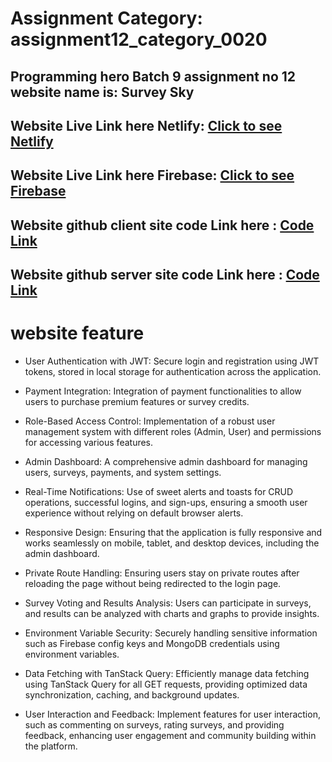 # Assignment Category: assignment12_category_0020


## Programming hero Batch 9 assignment no 12 website name is: Survey Sky

## Website Live Link here Netlify:   [Click to see Netlify](https://hotel-fair.web.app)

## Website Live Link here Firebase:   [Click to see Firebase](https://surveysky-c627d.web.app/)

## Website github client site code Link here : [Code Link](https://github.com/programming-hero-web-course1/b9a12-client-side-sujonahmedsr)

## Website github server site code Link here : [Code Link](https://github.com/programming-hero-web-course1/b9a12-server-side-sujonahmedsr)



# website feature 

- User Authentication with JWT: Secure login and registration using JWT tokens, stored in local storage for authentication across the application.

- Payment Integration: Integration of payment functionalities to allow users to purchase premium features or survey credits.

- Role-Based Access Control: Implementation of a robust user management system with different roles (Admin, User) and permissions for accessing various features.

- Admin Dashboard: A comprehensive admin dashboard for managing users, surveys, payments, and system settings.

- Real-Time Notifications: Use of sweet alerts and toasts for CRUD operations, successful logins, and sign-ups, ensuring a smooth user experience without relying on default browser alerts.

- Responsive Design: Ensuring that the application is fully responsive and works seamlessly on mobile, tablet, and desktop devices, including the admin dashboard.

- Private Route Handling: Ensuring users stay on private routes after reloading the page without being redirected to the login page.

- Survey Voting and Results Analysis: Users can participate in surveys, and results can be analyzed with charts and graphs to provide insights.

- Environment Variable Security: Securely handling sensitive information such as Firebase config keys and MongoDB credentials using environment variables.

- Data Fetching with TanStack Query: Efficiently manage data fetching using TanStack Query for all GET requests, providing optimized data synchronization, caching, and background updates.

- User Interaction and Feedback: Implement features for user interaction, such as commenting on surveys, rating surveys, and providing feedback, enhancing user engagement and community building within the platform.



